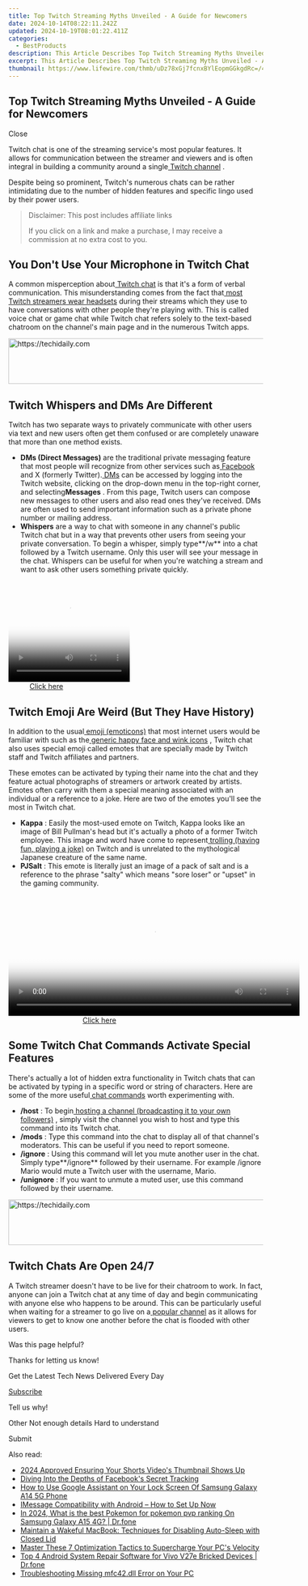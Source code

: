 ```yaml
---
title: Top Twitch Streaming Myths Unveiled - A Guide for Newcomers
date: 2024-10-14T08:22:11.242Z
updated: 2024-10-19T08:01:22.411Z
categories:
  - BestProducts
description: This Article Describes Top Twitch Streaming Myths Unveiled - A Guide for Newcomers
excerpt: This Article Describes Top Twitch Streaming Myths Unveiled - A Guide for Newcomers
thumbnail: https://www.lifewire.com/thmb/uDz78xGj7fcnxBYlEopmGGkgdRc=/400x300/filters:no_upscale():max_bytes(150000):strip_icc():format(webp)/image-twitchchat-59f83357519de20011721065.jpg
---
```


## Top Twitch Streaming Myths Unveiled - A Guide for Newcomers

Close 

 Twitch chat is one of the streaming service's most popular features. It allows for communication between the streamer and viewers and is often integral in building a community around a single[ Twitch channel](https://www.lifewire.com/what-is-twitch-4143337) .

 Despite being so prominent, Twitch's numerous chats can be rather intimidating due to the number of hidden features and specific lingo used by their power users.

>  Disclaimer: This post includes affiliate links
>
>  If you click on a link and make a purchase, I may receive a commission at no extra cost to you.
>

##  You Don't Use Your Microphone in Twitch Chat

 A common misperception about[ Twitch chat](https://www.lifewire.com/what-is-twitch-4143337) is that it's a form of verbal communication. This misunderstanding comes from the fact that[ most Twitch streamers wear headsets](https://www.lifewire.com/twitch-streaming-with-obs-studio-4151808) during their streams which they use to have conversations with other people they're playing with. This is called voice chat or game chat while Twitch chat refers solely to the text-based chatroom on the channel's main page and in the numerous Twitch apps.

<!-- affiliate ads begin -->
<a href="https://appsumo.8odi.net/c/5597632/2082520/7443" target="_top" id="2082520">
  <img src="//a.impactradius-go.com/display-ad/7443-2082520" border="0" alt="https://techidaily.com" width="728" height="90"/>
</a>
<img height="0" width="0" src="https://appsumo.8odi.net/i/5597632/2082520/7443" style="position:absolute;visibility:hidden;" border="0" />
<!-- affiliate ads end -->

##  Twitch Whispers and DMs Are Different

 Twitch has two separate ways to privately communicate with other users via text and new users often get them confused or are completely unaware that more than one method exists.

* **DMs (Direct Messages)** are the traditional private messaging feature that most people will recognize from other services such as[ Facebook](https://www.lifewire.com/what-is-facebook-3486391) and X (formerly Twitter).[ DMs](https://www.lifewire.com/slide-into-dms-meaning-3485730) can be accessed by logging into the Twitch website, clicking on the drop-down menu in the top-right corner, and selecting**Messages** . From this page, Twitch users can compose new messages to other users and also read ones they've received. DMs are often used to send important information such as a private phone number or mailing address.
* **Whispers** are a way to chat with someone in any channel's public Twitch chat but in a way that prevents other users from seeing your private conversation. To begin a whisper, simply type**/w** into a chat followed by a Twitch username. Only this user will see your message in the chat. Whispers can be useful for when you're watching a stream and want to ask other users something private quickly.

<!-- affiliate ads begin -->
<span id="1304647">
					<video width="240" height="200" style="cursor:pointer"
           poster="//a.impactradius-go.com/display-clicktoplayimage/1304647.png"
           onclick="if(!this.playClicked){this.play();this.setAttribute('controls',true);this.playClicked=true;}">
	   <source src="//a.impactradius-go.com/display-ad/15852-1304647">
	   <img src="//a.impactradius-go.com/display-clicktoplayimage/1304647.png" style="border: none; height: 100%; width: 100%; object-fit: contain">
	</video>
	<div style="width:150px;text-align:center"><a href="javascript:window.open(decodeURIComponent('https%3A%2F%2Fthefitville.pxf.io%2Fc%2F5597632%2F1304647%2F15852'), '_blank');void(0);">Click here</a></div>
</span>
<img height="0" width="0" src="https://imp.pxf.io/i/5597632/1304647/15852" style="position:absolute;visibility:hidden;" border="0" />
<!-- affiliate ads end -->

##  Twitch Emoji Are Weird (But They Have History)

 In addition to the usual[ emoji (emoticons)](https://www.lifewire.com/most-popular-twitch-emotes-4177985) that most internet users would be familiar with such as the[ generic happy face and wink icons](https://www.lifewire.com/what-are-the-most-popular-emoji-3485892) , Twitch chat also uses special emoji called emotes that are specially made by Twitch staff and Twitch affiliates and partners.

 These emotes can be activated by typing their name into the chat and they feature actual photographs of streamers or artwork created by artists. Emotes often carry with them a special meaning associated with an individual or a reference to a joke. Here are two of the emotes you'll see the most in Twitch chat.

* **Kappa** : Easily the most-used emote on Twitch, Kappa looks like an image of Bill Pullman's head but it's actually a photo of a former Twitch employee. This image and word have come to represent[ trolling (having fun, playing a joke)](https://www.lifewire.com/what-is-internet-trolling-3485891) on Twitch and is unrelated to the mythological Japanese creature of the same name.
* **PJSalt** : This emote is literally just an image of a pack of salt and is a reference to the phrase "salty" which means "sore loser" or "upset" in the gaming community.

<!-- affiliate ads begin -->
<span id="1982499">
					<video width="576" height="240" style="cursor:pointer"
           poster="//a.impactradius-go.com/display-clicktoplayimage/1982499.png"
           onclick="if(!this.playClicked){this.play();this.setAttribute('controls',true);this.playClicked=true;}">
	   <source src="//a.impactradius-go.com/display-ad/22993-1982499">
	   <img src="//a.impactradius-go.com/display-clicktoplayimage/1982499.png" style="border: none; height: 100%; width: 100%; object-fit: contain">
	</video>
	<div style="width:360px;text-align:center"><a href="javascript:window.open(decodeURIComponent('https%3A%2F%2Fhomestyler.sjv.io%2Fc%2F5597632%2F1982499%2F22993'), '_blank');void(0);">Click here</a></div>
</span>
<img height="0" width="0" src="https://imp.pxf.io/i/5597632/1982499/22993" style="position:absolute;visibility:hidden;" border="0" />
<!-- affiliate ads end -->

##  Some Twitch Chat Commands Activate Special Features

 There's actually a lot of hidden extra functionality in Twitch chats that can be activated by typing in a specific word or string of characters. Here are some of the more useful[ chat commands](https://www.lifewire.com/complete-list-of-twitch-commands-5077008) worth experimenting with.

* **/host** : To begin[ hosting a channel (broadcasting it to your own followers)](https://www.lifewire.com/host-someone-on-twitch-4145391) , simply visit the channel you wish to host and type this command into its Twitch chat.
* **/mods** : Type this command into the chat to display all of that channel's moderators. This can be useful if you need to report someone.
* **/ignore** : Using this command will let you mute another user in the chat. Simply type**/ignore** followed by their username. For example /ignore Mario would mute a Twitch user with the username, Mario.
* **/unignore** : If you want to unmute a muted user, use this command followed by their username.

<!-- affiliate ads begin -->
<a href="https://aligracehair.sjv.io/c/5597632/1997648/19272" target="_top" id="1997648">
  <img src="//a.impactradius-go.com/display-ad/19272-1997648" border="0" alt="https://techidaily.com" width="728" height="90"/>
</a>
<img height="0" width="0" src="https://aligracehair.sjv.io/i/5597632/1997648/19272" style="position:absolute;visibility:hidden;" border="0" />
<!-- affiliate ads end -->

##  Twitch Chats Are Open 24/7

 A Twitch streamer doesn't have to be live for their chatroom to work. In fact, anyone can join a Twitch chat at any time of day and begin communicating with anyone else who happens to be around. This can be particularly useful when waiting for a streamer to go live on a[ popular channel](https://www.lifewire.com/gain-more-twitch-followers-4140659) as it allows for viewers to get to know one another before the chat is flooded with other users.

Was this page helpful?

Thanks for letting us know!

 Get the Latest Tech News Delivered Every Day

[ Subscribe ](https://www.lifewire.com/#) 

Tell us why!

 Other  Not enough details  Hard to understand 

 Submit 

<ins class="adsbygoogle"
     style="display:block"
     data-ad-format="autorelaxed"
     data-ad-client="ca-pub-7571918770474297"
     data-ad-slot="1223367746"></ins>

<ins class="adsbygoogle"
     style="display:block"
     data-ad-client="ca-pub-7571918770474297"
     data-ad-slot="8358498916"
     data-ad-format="auto"
     data-full-width-responsive="true"></ins>

<span class="atpl-alsoreadstyle">Also read:</span>
<div><ul>
<li><a href="https://youtube-sure.techidaily.com/approved-ensuring-your-shorts-videos-thumbnail-shows-up/"><u>2024 Approved Ensuring Your Shorts Video's Thumbnail Shows Up</u></a></li>
<li><a href="https://article-knowledge.techidaily.com/diving-into-the-depths-of-facebooks-secret-tracking/"><u>Diving Into the Depths of Facebook's Secret Tracking</u></a></li>
<li><a href="https://android-unlock.techidaily.com/how-to-use-google-assistant-on-your-lock-screen-of-samsung-galaxy-a14-5g-phone-by-drfone-android/"><u>How to Use Google Assistant on Your Lock Screen Of Samsung Galaxy A14 5G Phone</u></a></li>
<li><a href="https://techno-recovery.techidaily.com/1722851886902-imessage-compatibility-with-android-how-to-set-up-now/"><u>IMessage Compatibility with Android – How to Set Up Now</u></a></li>
<li><a href="https://change-location.techidaily.com/in-2024-what-is-the-best-pokemon-for-pokemon-pvp-ranking-on-samsung-galaxy-a15-4g-drfone-by-drfone-virtual-android/"><u>In 2024, What is the best Pokemon for pokemon pvp ranking On Samsung Galaxy A15 4G? | Dr.fone</u></a></li>
<li><a href="https://techno-recovery.techidaily.com/maintain-a-wakeful-macbook-techniques-for-disabling-auto-sleep-with-closed-lid/"><u>Maintain a Wakeful MacBook: Techniques for Disabling Auto-Sleep with Closed Lid</u></a></li>
<li><a href="https://techno-recovery.techidaily.com/master-these-7-optimization-tactics-to-supercharge-your-pcs-velocity/"><u>Master These 7 Optimization Tactics to Supercharge Your PC's Velocity</u></a></li>
<li><a href="https://howto.techidaily.com/top-4-android-system-repair-software-for-vivo-v27e-bricked-devices-drfone-by-drfone-fix-android-problems-fix-android-problems/"><u>Top 4 Android System Repair Software for Vivo V27e Bricked Devices | Dr.fone</u></a></li>
<li><a href="https://techno-recovery.techidaily.com/troubleshooting-missing-mfc42dll-error-on-your-pc/"><u>Troubleshooting Missing mfc42.dll Error on Your PC</u></a></li>
</ul></div>

